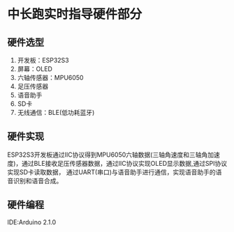 # 中长跑实时指导硬件部分
##  硬件选型
1. 开发板：ESP32S3
2. 屏幕：OLED
3. 六轴传感器：MPU6050
4. 足压传感器
5. 语音助手
6. SD卡
7. 无线通信：BLE(低功耗蓝牙)
##  硬件实现
ESP32S3开发板通过IIC协议得到MPU6050六轴数据(三轴角速度和三轴角加速度)，通过BLE接收足压传感器数据，通过IIC协议实现OLED显示数据,通过SPI协议实现SD卡读取数据，
通过UART(串口)与语音助手进行通信，实现语音助手的语音识别和语音合成。
## 硬件编程
IDE:Arduino 2.1.0


